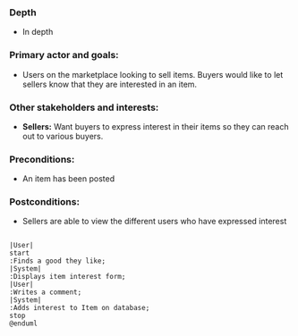 ### Depth
- In depth
###  Primary actor and goals:
- Users on the marketplace looking to sell items.  Buyers would like to let sellers know that they are interested in an item.
### Other stakeholders and interests:
- **Sellers:** Want buyers to express interest in their items so they can reach out to various buyers.
### Preconditions:
- An item has been posted
### Postconditions:
- Sellers are able to view the different users who have expressed interest

```plantuml

|User|
start
:Finds a good they like;
|System|
:Displays item interest form;
|User|
:Writes a comment;
|System|
:Adds interest to Item on database;
stop
@enduml
```